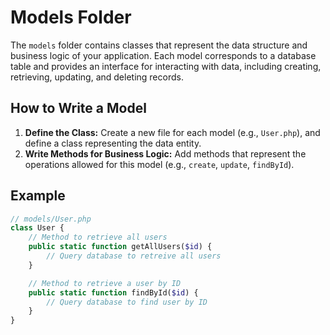 # Models Folder

The `models` folder contains classes that represent the data structure and business logic of your application. Each model corresponds to a database table and provides an interface for interacting with data, including creating, retrieving, updating, and deleting records.

## How to Write a Model
1. **Define the Class:** Create a new file for each model (e.g., `User.php`), and define a class representing the data entity.
2. **Write Methods for Business Logic:** Add methods that represent the operations allowed for this model (e.g., `create`, `update`, `findById`).

## Example
```php
// models/User.php
class User {
    // Method to retrieve all users
    public static function getAllUsers($id) {
        // Query database to retreive all users
    }

    // Method to retrieve a user by ID
    public static function findById($id) {
        // Query database to find user by ID
    }
}
```